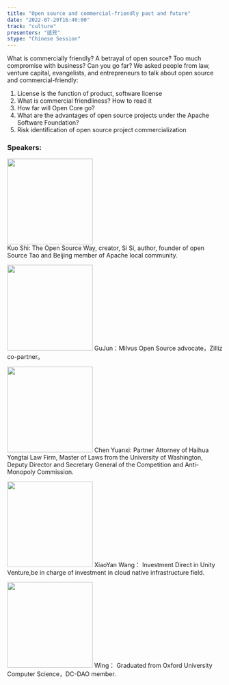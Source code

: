 ```yaml
---
title: "Open source and commercial-friendly past and future"
date: "2022-07-29T16:40:00"
track: "culture"
presenters: "适兕"
stype: "Chinese Session"
---
```

What is commercially friendly? A betrayal of open source? Too much compromise with business? Can you go far? We asked people from law, venture capital, evangelists, and entrepreneurs to talk about open source and commercial-friendly:
1. License is the function of product, software license
2. What is commercial friendliness? How to read it
3. How far will Open Core go?
4. What are the advantages of open source projects under the Apache Software Foundation?
5. Risk identification of open source project commercialization
 ### Speakers: 
 <img src="images/speaker/1167.png" width="200" /><br>Kuo Shi: The Open Source Way, creator, Si Si, author, founder of open Source Tao and Beijing member of Apache local community.

 <img src="images/speaker/1167-1.png" width="200" /> GuJun：Milvus Open Source advocate，Zilliz co-partner。

<img src="images/speaker/1167-2.png" width="200" />  Chen Yuanxi: Partner Attorney of Haihua Yongtai Law Firm, Master of Laws from the University of Washington, Deputy Director and Secretary General of the Competition and Anti-Monopoly Commission.

<img src="images/speaker/1167-3.png" width="200" />  XiaoYan Wang： Investment Direct in Unity Venture,be in charge of investment in cloud native infrastructure field.

<img src="images/speaker/1167-4.png" width="200" />  Wing： Graduated from Oxford University Computer Science，DC-DAO member.